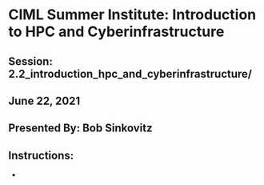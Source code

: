 # CIML Summer Institute:  Introduction to HPC and Cyberinfrastructure

## Session:  2.2_introduction_hpc_and_cyberinfrastructure/

## June 22, 2021

## Presented By: Bob Sinkovitz

## Instructions:
*
